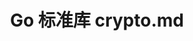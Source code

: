 ---
layout: post
title: Go 标准库 crypto.md
categories: [Go]
description: Go
keywords: Go
mermaid: false
sequence: false
flow: false
mathjax: false
mindmap: false
mindmap2: false
---
